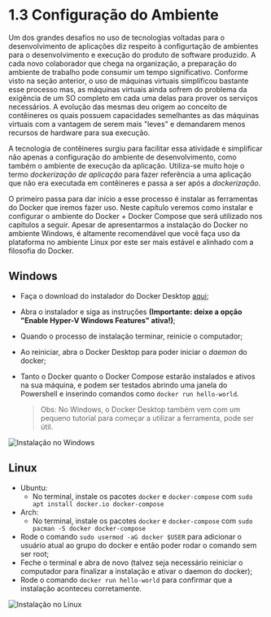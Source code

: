 # 1.3 Configuração do Ambiente

Um dos grandes desafios no uso de tecnologias voltadas para o desenvolvimento de aplicações diz respeito à configurtação de ambientes para o desenvolvimento e execução do produto de software produzido. A cada novo colaborador que chega na organização, a preparação do ambiente de trabalho pode consumir um tempo significativo. Conforme visto na seção anterior, o uso de máquinas virtuais simplificou bastante esse processo mas, as máquinas virtuais ainda sofrem do problema da exigência de um SO completo em cada uma delas para prover os serviços necessários. A evolução das mesmas deu origem ao conceito de contêineres os quais possuem capacidades semelhantes as das máquinas virtuais com a vantagem de serem mais "leves" e demandarem menos recursos de hardware para sua execução.

A tecnologia de contêineres surgiu para facilitar essa atividade e simplificar não apenas a configuração do ambiente de desenvolvimento, como também o ambiente de execução da aplicação. Utiliza-se muito hoje o termo _dockerização de aplicação_ para fazer referência a uma aplicação que não era executada em contêineres e passa a ser após a _dockerização_.

O primeiro passa para dar início a esse processo é instalar as ferramentas do Docker que iremos fazer uso. Neste capítulo veremos como instalar e configurar o ambiente do Docker + Docker Compose que será utilizado nos capítulos a seguir. Apesar de apresentarmos a instalação do Docker no ambiente Windows, é altamente recomendável que você faça uso da plataforma no ambiente Linux por este ser mais estável e alinhado com a filosofia do Docker.

## Windows

* Faça o download do instalador do Docker Desktop [aqui](https://hub.docker.com/editions/community/docker-ce-desktop-windows/);
* Abra o instalador e siga as instruções **\(Importante: deixe a opção "Enable Hyper-V Windows Features" ativa!\)**;
* Quando o processo de instalação terminar, reinicie o computador;
* Ao reiniciar, abra o Docker Desktop para poder iniciar o _daemon_ do docker;
* Tanto o Docker quanto o Docker Compose estarão instalados e ativos na sua máquina, e podem ser testados abrindo uma janela do Powershell e inserindo comandos como `docker run hello-world`.

  > Obs: No Windows, o Docker Desktop também vem com um pequeno tutorial para começar a utilizar a ferramenta, pode ser útil.

![Instala&#xE7;&#xE3;o no Windows](https://imgur.com/CWNhb64.jpg)

## Linux

* Ubuntu:
  * No terminal, instale os pacotes `docker` e `docker-compose` com `sudo apt install docker.io docker-compose`
* Arch:
  * No terminal, instale os pacotes `docker` e `docker-compose` com `sudo pacman -S docker docker-compose`
* Rode o comando `sudo usermod -aG docker $USER` para adicionar o usuário atual ao grupo do docker e então poder rodar o comando sem ser root;
* Feche o terminal e abra de novo \(talvez seja necessário reiniciar o computador para finalizar a instalação e ativar o daemon do docker\);
* Rode o comando `docker run hello-world` para confirmar que a instalação aconteceu corretamente.

![Instala&#xE7;&#xE3;o no Linux](https://i.imgur.com/OQR8ByS.jpg)

